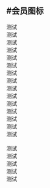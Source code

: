 #会员图标
--- 

测试
<span class="ui-icon-qqlevel ui-icon-qqlevel-none"></span>
<span class="ui-icon-qqlevel ui-icon-qqlevel-king"></span>
<span class="ui-icon-qqlevel ui-icon-qqlevel-sun"></span>
<span class="ui-icon-qqlevel ui-icon-qqlevel-moon"></span>
<span class="ui-icon-qqlevel ui-icon-qqlevel-star"></span>
<br>
测试
<span class="ui-icon-qq"></span>
<span class="ui-icon-vip"></span>
<span class="ui-icon-svip"></span>
<span class="ui-icon-yearvip"></span>
<span class="ui-icon-yearsvip"></span>
<br>
测试
<span class="ui-icon-viplevel">
    <span style="background-image: url(http://i.gtimg.cn/vipstyle/frozenui/1.0.0/img/level/vip.png)"></span>
</span>
<span class="ui-icon-viplevel">
    <span style="background-image: url(http://i.gtimg.cn/vipstyle/frozenui/1.0.0/img/level/vip1.png)"></span>
</span>
<span class="ui-icon-viplevel">
    <span style="background-image: url(http://i.gtimg.cn/vipstyle/frozenui/1.0.0/img/level/vip2.png)"></span>
</span>
<span class="ui-icon-viplevel">
    <span style="background-image: url(http://i.gtimg.cn/vipstyle/frozenui/1.0.0/img/level/vip3.png)"></span>
</span>
<span class="ui-icon-viplevel">
    <span style="background-image: url(http://i.gtimg.cn/vipstyle/frozenui/1.0.0/img/level/vip4.png)"></span>
</span>
<span class="ui-icon-viplevel">
    <span style="background-image: url(http://i.gtimg.cn/vipstyle/frozenui/1.0.0/img/level/vip5.png)"></span>
</span>
<span class="ui-icon-viplevel">
    <span style="background-image: url(http://i.gtimg.cn/vipstyle/frozenui/1.0.0/img/level/vip6.png)"></span>
</span>
<span class="ui-icon-viplevel">
    <span style="background-image: url(http://i.gtimg.cn/vipstyle/frozenui/1.0.0/img/level/vip7.png)"></span>
</span>
<span class="ui-icon-viplevel">
    <span style="background-image: url(http://i.gtimg.cn/vipstyle/frozenui/1.0.0/img/level/vip7.png)"></span>
</span>
<span class="ui-icon-viplevel">
    <span style="background-image: url(http://i.gtimg.cn/vipstyle/frozenui/1.0.0/img/level/vip8.png)"></span>
</span>
<br>
测试
<span class="ui-icon-viplevel-s">
    <span style="background-image: url(http://i.gtimg.cn/vipstyle/frozenui/1.0.0/img/level/vip_s.png)"></span>
</span>
<span class="ui-icon-viplevel-s">
    <span style="background-image: url(http://i.gtimg.cn/vipstyle/frozenui/1.0.0/img/level/vip_s1.png)"></span>
</span>
<span class="ui-icon-viplevel-s">
    <span style="background-image: url(http://i.gtimg.cn/vipstyle/frozenui/1.0.0/img/level/vip_s2.png)"></span>
</span>
<span class="ui-icon-viplevel-s">
    <span style="background-image: url(http://i.gtimg.cn/vipstyle/frozenui/1.0.0/img/level/vip_s3.png)"></span>
</span>
<span class="ui-icon-viplevel-s">
    <span style="background-image: url(http://i.gtimg.cn/vipstyle/frozenui/1.0.0/img/level/vip_s4.png)"></span>
</span>
<span class="ui-icon-viplevel-s">
    <span style="background-image: url(http://i.gtimg.cn/vipstyle/frozenui/1.0.0/img/level/vip_s5.png)"></span>
</span>
<span class="ui-icon-viplevel-s">
    <span style="background-image: url(http://i.gtimg.cn/vipstyle/frozenui/1.0.0/img/level/vip_s6.png)"></span>
</span>
<span class="ui-icon-viplevel-s">
    <span style="background-image: url(http://i.gtimg.cn/vipstyle/frozenui/1.0.0/img/level/vip_s7.png)"></span>
</span>
<span class="ui-icon-viplevel-s">
    <span style="background-image: url(http://i.gtimg.cn/vipstyle/frozenui/1.0.0/img/level/vip_s8.png)"></span>
</span> 
<br>
测试
<span class="ui-icon-yearviplevel">
    <span style="background-image: url(http://i.gtimg.cn/vipstyle/frozenui/1.0.0/img/level/yearvip1.png)"></span>
</span>
<span class="ui-icon-yearviplevel">
    <span style="background-image: url(http://i.gtimg.cn/vipstyle/frozenui/1.0.0/img/level/yearvip2.png)"></span>
</span>
<span class="ui-icon-yearviplevel">
    <span style="background-image: url(http://i.gtimg.cn/vipstyle/frozenui/1.0.0/img/level/yearvip3.png)"></span>
</span>
<span class="ui-icon-yearviplevel">
    <span style="background-image: url(http://i.gtimg.cn/vipstyle/frozenui/1.0.0/img/level/yearvip4.png)"></span>
</span>
<span class="ui-icon-yearviplevel">
    <span style="background-image: url(http://i.gtimg.cn/vipstyle/frozenui/1.0.0/img/level/yearvip5.png)"></span>
</span>
<span class="ui-icon-yearviplevel">
    <span style="background-image: url(http://i.gtimg.cn/vipstyle/frozenui/1.0.0/img/level/yearvip6.png)"></span>
</span>
<span class="ui-icon-yearviplevel">
    <span style="background-image: url(http://i.gtimg.cn/vipstyle/frozenui/1.0.0/img/level/yearvip7.png)"></span>
</span>
<span class="ui-icon-yearviplevel">
    <span style="background-image: url(http://i.gtimg.cn/vipstyle/frozenui/1.0.0/img/level/yearvip8.png)"></span>
</span>
<br>
测试
<span class="ui-icon-yearviplevel-s">
    <span style="background-image: url(http://i.gtimg.cn/vipstyle/frozenui/1.0.0/img/level/yearvip_s1.png)"></span>
</span>
<span class="ui-icon-yearviplevel-s">
    <span style="background-image: url(http://i.gtimg.cn/vipstyle/frozenui/1.0.0/img/level/yearvip_s2.png)"></span>
</span>
<span class="ui-icon-yearviplevel-s">
    <span style="background-image: url(http://i.gtimg.cn/vipstyle/frozenui/1.0.0/img/level/yearvip_s3.png)"></span>
</span>
<span class="ui-icon-yearviplevel-s">
    <span style="background-image: url(http://i.gtimg.cn/vipstyle/frozenui/1.0.0/img/level/yearvip_s4.png)"></span>
</span>
<span class="ui-icon-yearviplevel-s">
    <span style="background-image: url(http://i.gtimg.cn/vipstyle/frozenui/1.0.0/img/level/yearvip_s5.png)"></span>
</span>
<span class="ui-icon-yearviplevel-s">
    <span style="background-image: url(http://i.gtimg.cn/vipstyle/frozenui/1.0.0/img/level/yearvip_s6.png)"></span>
</span>
<span class="ui-icon-yearviplevel-s">
    <span style="background-image: url(http://i.gtimg.cn/vipstyle/frozenui/1.0.0/img/level/yearvip_s7.png)"></span>
</span>
<span class="ui-icon-yearviplevel-s">
    <span style="background-image: url(http://i.gtimg.cn/vipstyle/frozenui/1.0.0/img/level/yearvip_s8.png)"></span>
</span>
<br>
测试
<span class="ui-icon-sviplevel">
    <span style="background-image: url(http://i.gtimg.cn/vipstyle/frozenui/1.0.0/img/level/svip.png)"></span>
</span>
<span class="ui-icon-sviplevel">
    <span style="background-image: url(http://i.gtimg.cn/vipstyle/frozenui/1.0.0/img/level/svip1.png)"></span>
</span>
<span class="ui-icon-sviplevel">
    <span style="background-image: url(http://i.gtimg.cn/vipstyle/frozenui/1.0.0/img/level/svip2.png)"></span>
</span>
<span class="ui-icon-sviplevel">
    <span style="background-image: url(http://i.gtimg.cn/vipstyle/frozenui/1.0.0/img/level/svip3.png)"></span>
</span>
<span class="ui-icon-sviplevel">
    <span style="background-image: url(http://i.gtimg.cn/vipstyle/frozenui/1.0.0/img/level/svip4.png)"></span>
</span>
<span class="ui-icon-sviplevel">
    <span style="background-image: url(http://i.gtimg.cn/vipstyle/frozenui/1.0.0/img/level/svip5.png)"></span>
</span>
<span class="ui-icon-sviplevel">
    <span style="background-image: url(http://i.gtimg.cn/vipstyle/frozenui/1.0.0/img/level/svip6.png)"></span>
</span>
<span class="ui-icon-sviplevel">
    <span style="background-image: url(http://i.gtimg.cn/vipstyle/frozenui/1.0.0/img/level/svip7.png)"></span>
</span>
<span class="ui-icon-sviplevel">
    <span style="background-image: url(http://i.gtimg.cn/vipstyle/frozenui/1.0.0/img/level/svip8.png)"></span>
</span>
<br>
测试
<span class="ui-icon-sviplevel-s">
    <span style="background-image: url(http://i.gtimg.cn/vipstyle/frozenui/1.0.0/img/level/svip_s.png)"></span>
</span>
<span class="ui-icon-sviplevel-s">
    <span style="background-image: url(http://i.gtimg.cn/vipstyle/frozenui/1.0.0/img/level/svip_s1.png)"></span>
</span>
<span class="ui-icon-sviplevel-s">
    <span style="background-image: url(http://i.gtimg.cn/vipstyle/frozenui/1.0.0/img/level/svip_s2.png)"></span>
</span>
<span class="ui-icon-sviplevel-s">
    <span style="background-image: url(http://i.gtimg.cn/vipstyle/frozenui/1.0.0/img/level/svip_s3.png)"></span>
</span>
<span class="ui-icon-sviplevel-s">
    <span style="background-image: url(http://i.gtimg.cn/vipstyle/frozenui/1.0.0/img/level/svip_s4.png)"></span>
</span>
<span class="ui-icon-sviplevel-s">
    <span style="background-image: url(http://i.gtimg.cn/vipstyle/frozenui/1.0.0/img/level/svip_s5.png)"></span>
</span>
<span class="ui-icon-sviplevel-s">
    <span style="background-image: url(http://i.gtimg.cn/vipstyle/frozenui/1.0.0/img/level/svip_s6.png)"></span>
</span>
<span class="ui-icon-sviplevel-s">
    <span style="background-image: url(http://i.gtimg.cn/vipstyle/frozenui/1.0.0/img/level/svip_s7.png)"></span>
</span>
<span class="ui-icon-sviplevel-s">
    <span style="background-image: url(http://i.gtimg.cn/vipstyle/frozenui/1.0.0/img/level/svip_s8.png)"></span>
</span>
<br>
测试
<span class="ui-icon-yearsviplevel">
    <span style="background-image: url(http://i.gtimg.cn/vipstyle/frozenui/1.0.0/img/level/yearsvip1.png)"></span>
</span>
<span class="ui-icon-yearsviplevel">
    <span style="background-image: url(http://i.gtimg.cn/vipstyle/frozenui/1.0.0/img/level/yearsvip2.png)"></span>
</span>
<span class="ui-icon-yearsviplevel">
    <span style="background-image: url(http://i.gtimg.cn/vipstyle/frozenui/1.0.0/img/level/yearsvip3.png)"></span>
</span>
<span class="ui-icon-yearsviplevel">
    <span style="background-image: url(http://i.gtimg.cn/vipstyle/frozenui/1.0.0/img/level/yearsvip4.png)"></span>
</span>
<span class="ui-icon-yearsviplevel">
    <span style="background-image: url(http://i.gtimg.cn/vipstyle/frozenui/1.0.0/img/level/yearsvip5.png)"></span>
</span>
<span class="ui-icon-yearsviplevel">
    <span style="background-image: url(http://i.gtimg.cn/vipstyle/frozenui/1.0.0/img/level/yearsvip6.png)"></span>
</span>
<span class="ui-icon-yearsviplevel">
    <span style="background-image: url(http://i.gtimg.cn/vipstyle/frozenui/1.0.0/img/level/yearsvip7.png)"></span>
</span>
<span class="ui-icon-yearsviplevel">
    <span style="background-image: url(http://i.gtimg.cn/vipstyle/frozenui/1.0.0/img/level/yearsvip8.png)"></span>
</span>
<br>
测试
<span class="ui-icon-yearsviplevel-s">
    <span style="background-image: url(http://i.gtimg.cn/vipstyle/frozenui/1.0.0/img/level/yearsvip_s1.png)"></span>
</span>
<span class="ui-icon-yearsviplevel-s">
    <span style="background-image: url(http://i.gtimg.cn/vipstyle/frozenui/1.0.0/img/level/yearsvip_s2.png)"></span>
</span>
<span class="ui-icon-yearsviplevel-s">
    <span style="background-image: url(http://i.gtimg.cn/vipstyle/frozenui/1.0.0/img/level/yearsvip_s3.png)"></span>
</span>
<span class="ui-icon-yearsviplevel-s">
    <span style="background-image: url(http://i.gtimg.cn/vipstyle/frozenui/1.0.0/img/level/yearsvip_s4.png)"></span>
</span>
<span class="ui-icon-yearsviplevel-s">
    <span style="background-image: url(http://i.gtimg.cn/vipstyle/frozenui/1.0.0/img/level/yearsvip_s5.png)"></span>
</span>
<span class="ui-icon-yearsviplevel-s">
    <span style="background-image: url(http://i.gtimg.cn/vipstyle/frozenui/1.0.0/img/level/yearsvip_s6.png)"></span>
</span>
<span class="ui-icon-yearsviplevel-s">
    <span style="background-image: url(http://i.gtimg.cn/vipstyle/frozenui/1.0.0/img/level/yearsvip_s7.png)"></span>
</span>
<span class="ui-icon-yearsviplevel-s">
    <span style="background-image: url(http://i.gtimg.cn/vipstyle/frozenui/1.0.0/img/level/yearsvip_s8.png)"></span>
</span>
<br>
测试
<span class="ui-icon-mq">
    <span style="background-image: url(http://i.gtimg.cn/vipstyle/frozenui/1.0.0/img/level/mq_vip.png)"></span>
</span>
<span class="ui-icon-mq">
    <span style="background-image: url(http://i.gtimg.cn/vipstyle/frozenui/1.0.0/img/level/mq_yearvip.png)"></span>
</span>
<br>
测试
<span class="ui-icon-viplevel">
    <span style="background-image: url(http://i.gtimg.cn/vipstyle/frozenui/1.0.0/img/level/off/vip.png)"></span>
</span>
<span class="ui-icon-viplevel">
    <span style="background-image: url(http://i.gtimg.cn/vipstyle/frozenui/1.0.0/img/level/off/vip1.png)"></span>
</span>
<span class="ui-icon-viplevel">
    <span style="background-image: url(http://i.gtimg.cn/vipstyle/frozenui/1.0.0/img/level/off/vip2.png)"></span>
</span>
<span class="ui-icon-viplevel">
    <span style="background-image: url(http://i.gtimg.cn/vipstyle/frozenui/1.0.0/img/level/off/vip3.png)"></span>
</span>
<span class="ui-icon-viplevel">
    <span style="background-image: url(http://i.gtimg.cn/vipstyle/frozenui/1.0.0/img/level/off/vip4.png)"></span>
</span>
<span class="ui-icon-viplevel">
    <span style="background-image: url(http://i.gtimg.cn/vipstyle/frozenui/1.0.0/img/level/off/vip5.png)"></span>
</span>
<span class="ui-icon-viplevel">
    <span style="background-image: url(http://i.gtimg.cn/vipstyle/frozenui/1.0.0/img/level/off/vip6.png)"></span>
</span>
<span class="ui-icon-viplevel">
    <span style="background-image: url(http://i.gtimg.cn/vipstyle/frozenui/1.0.0/img/level/off/vip7.png)"></span>
</span>
<span class="ui-icon-viplevel">
    <span style="background-image: url(http://i.gtimg.cn/vipstyle/frozenui/1.0.0/img/level/off/vip8.png)"></span>
</span>
<br>
测试
<span class="ui-icon-viplevel-s">
    <span style="background-image: url(http://i.gtimg.cn/vipstyle/frozenui/1.0.0/img/level/off/vip_s.png)"></span>
</span>
<span class="ui-icon-viplevel-s">
    <span style="background-image: url(http://i.gtimg.cn/vipstyle/frozenui/1.0.0/img/level/off/vip_s1.png)"></span>
</span>
<span class="ui-icon-viplevel-s">
    <span style="background-image: url(http://i.gtimg.cn/vipstyle/frozenui/1.0.0/img/level/off/vip_s2.png)"></span>
</span>
<span class="ui-icon-viplevel-s">
    <span style="background-image: url(http://i.gtimg.cn/vipstyle/frozenui/1.0.0/img/level/off/vip_s3.png)"></span>
</span>
<span class="ui-icon-viplevel-s">
    <span style="background-image: url(http://i.gtimg.cn/vipstyle/frozenui/1.0.0/img/level/off/vip_s4.png)"></span>
</span>
<span class="ui-icon-viplevel-s">
    <span style="background-image: url(http://i.gtimg.cn/vipstyle/frozenui/1.0.0/img/level/off/vip_s5.png)"></span>
</span>
<span class="ui-icon-viplevel-s">
    <span style="background-image: url(http://i.gtimg.cn/vipstyle/frozenui/1.0.0/img/level/off/vip_s6.png)"></span>
</span>
<span class="ui-icon-viplevel-s">
    <span style="background-image: url(http://i.gtimg.cn/vipstyle/frozenui/1.0.0/img/level/off/vip_s7.png)"></span>
</span>
<span class="ui-icon-viplevel-s">
    <span style="background-image: url(http://i.gtimg.cn/vipstyle/frozenui/1.0.0/img/level/off/vip_s8.png)"></span>
</span>
<br>
测试
<span class="ui-icon-yearviplevel">
    <span style="background-image: url(http://i.gtimg.cn/vipstyle/frozenui/1.0.0/img/level/off/yearvip1.png)"></span>
</span>
<span class="ui-icon-yearviplevel">
    <span style="background-image: url(http://i.gtimg.cn/vipstyle/frozenui/1.0.0/img/level/off/yearvip2.png)"></span>
</span>
<span class="ui-icon-yearviplevel">
    <span style="background-image: url(http://i.gtimg.cn/vipstyle/frozenui/1.0.0/img/level/off/yearvip3.png)"></span>
</span>
<span class="ui-icon-yearviplevel">
    <span style="background-image: url(http://i.gtimg.cn/vipstyle/frozenui/1.0.0/img/level/off/yearvip4.png)"></span>
</span>
<span class="ui-icon-yearviplevel">
    <span style="background-image: url(http://i.gtimg.cn/vipstyle/frozenui/1.0.0/img/level/off/yearvip5.png)"></span>
</span>
<span class="ui-icon-yearviplevel">
    <span style="background-image: url(http://i.gtimg.cn/vipstyle/frozenui/1.0.0/img/level/off/yearvip6.png)"></span>
</span>
<span class="ui-icon-yearviplevel">
    <span style="background-image: url(http://i.gtimg.cn/vipstyle/frozenui/1.0.0/img/level/off/yearvip7.png)"></span>
</span>
<span class="ui-icon-yearviplevel">
    <span style="background-image: url(http://i.gtimg.cn/vipstyle/frozenui/1.0.0/img/level/off/yearvip8.png)"></span>
</span>
<br>
测试     
<span class="ui-icon-yearviplevel-s">
    <span style="background-image: url(http://i.gtimg.cn/vipstyle/frozenui/1.0.0/img/level/off/yearvip_s1.png)"></span>
</span>
<span class="ui-icon-yearviplevel-s">
    <span style="background-image: url(http://i.gtimg.cn/vipstyle/frozenui/1.0.0/img/level/off/yearvip_s2.png)"></span>
</span>
<span class="ui-icon-yearviplevel-s">
    <span style="background-image: url(http://i.gtimg.cn/vipstyle/frozenui/1.0.0/img/level/off/yearvip_s3.png)"></span>
</span>
<span class="ui-icon-yearviplevel-s">
    <span style="background-image: url(http://i.gtimg.cn/vipstyle/frozenui/1.0.0/img/level/off/yearvip_s4.png)"></span>
</span>
<span class="ui-icon-yearviplevel-s">
    <span style="background-image: url(http://i.gtimg.cn/vipstyle/frozenui/1.0.0/img/level/off/yearvip_s5.png)"></span>
</span>
<span class="ui-icon-yearviplevel-s">
    <span style="background-image: url(http://i.gtimg.cn/vipstyle/frozenui/1.0.0/img/level/off/yearvip_s6.png)"></span>
</span>
<span class="ui-icon-yearviplevel-s">
    <span style="background-image: url(http://i.gtimg.cn/vipstyle/frozenui/1.0.0/img/level/off/yearvip_s7.png)"></span>
</span>
<span class="ui-icon-yearviplevel-s">
    <span style="background-image: url(http://i.gtimg.cn/vipstyle/frozenui/1.0.0/img/level/off/yearvip_s8.png)"></span>
</span>
<br>
测试
<span class="ui-icon-sviplevel">
    <span style="background-image: url(http://i.gtimg.cn/vipstyle/frozenui/1.0.0/img/level/off/svip.png)"></span>
</span>
<span class="ui-icon-sviplevel">
    <span style="background-image: url(http://i.gtimg.cn/vipstyle/frozenui/1.0.0/img/level/off/svip1.png)"></span>
</span>
<span class="ui-icon-sviplevel">
    <span style="background-image: url(http://i.gtimg.cn/vipstyle/frozenui/1.0.0/img/level/off/svip2.png)"></span>
</span>
<span class="ui-icon-sviplevel">
    <span style="background-image: url(http://i.gtimg.cn/vipstyle/frozenui/1.0.0/img/level/off/svip3.png)"></span>
</span>
<span class="ui-icon-sviplevel">
    <span style="background-image: url(http://i.gtimg.cn/vipstyle/frozenui/1.0.0/img/level/off/svip4.png)"></span>
</span>
<span class="ui-icon-sviplevel">
    <span style="background-image: url(http://i.gtimg.cn/vipstyle/frozenui/1.0.0/img/level/off/svip5.png)"></span>
</span>
<span class="ui-icon-sviplevel">
    <span style="background-image: url(http://i.gtimg.cn/vipstyle/frozenui/1.0.0/img/level/off/svip6.png)"></span>
</span>
<span class="ui-icon-sviplevel">
    <span style="background-image: url(http://i.gtimg.cn/vipstyle/frozenui/1.0.0/img/level/off/svip7.png)"></span>
</span>
<span class="ui-icon-sviplevel">
    <span style="background-image: url(http://i.gtimg.cn/vipstyle/frozenui/1.0.0/img/level/off/svip8.png)"></span>
</span>
<br>
测试
<span class="ui-icon-viplevel-s">
    <span style="background-image: url(http://i.gtimg.cn/vipstyle/frozenui/1.0.0/img/level/off/svip_s.png)"></span>
</span>
<span class="ui-icon-sviplevel-s">
    <span style="background-image: url(http://i.gtimg.cn/vipstyle/frozenui/1.0.0/img/level/off/svip_s1.png)"></span>
</span>
<span class="ui-icon-sviplevel-s">
    <span style="background-image: url(http://i.gtimg.cn/vipstyle/frozenui/1.0.0/img/level/off/svip_s2.png)"></span>
</span>
<span class="ui-icon-sviplevel-s">
    <span style="background-image: url(http://i.gtimg.cn/vipstyle/frozenui/1.0.0/img/level/off/svip_s3.png)"></span>
</span>
<span class="ui-icon-sviplevel-s">
    <span style="background-image: url(http://i.gtimg.cn/vipstyle/frozenui/1.0.0/img/level/off/svip_s4.png)"></span>
</span>
<span class="ui-icon-sviplevel-s">
    <span style="background-image: url(http://i.gtimg.cn/vipstyle/frozenui/1.0.0/img/level/off/svip_s5.png)"></span>
</span>
<span class="ui-icon-sviplevel-s">
    <span style="background-image: url(http://i.gtimg.cn/vipstyle/frozenui/1.0.0/img/level/off/svip_s6.png)"></span>
</span>
<span class="ui-icon-sviplevel-s">
    <span style="background-image: url(http://i.gtimg.cn/vipstyle/frozenui/1.0.0/img/level/off/svip_s7.png)"></span>
</span>
<span class="ui-icon-sviplevel-s">
    <span style="background-image: url(http://i.gtimg.cn/vipstyle/frozenui/1.0.0/img/level/off/svip_s8.png)"></span>
</span>
<br>
测试
<span class="ui-icon-yearsviplevel">
    <span style="background-image: url(http://i.gtimg.cn/vipstyle/frozenui/1.0.0/img/level/off/yearsvip1.png)"></span>
</span>
<span class="ui-icon-yearsviplevel">
    <span style="background-image: url(http://i.gtimg.cn/vipstyle/frozenui/1.0.0/img/level/off/yearsvip2.png)"></span>
</span>
<span class="ui-icon-yearsviplevel">
    <span style="background-image: url(http://i.gtimg.cn/vipstyle/frozenui/1.0.0/img/level/off/yearsvip3.png)"></span>
</span>
<span class="ui-icon-yearsviplevel">
    <span style="background-image: url(http://i.gtimg.cn/vipstyle/frozenui/1.0.0/img/level/off/yearsvip4.png)"></span>
</span>
<span class="ui-icon-yearsviplevel">
    <span style="background-image: url(http://i.gtimg.cn/vipstyle/frozenui/1.0.0/img/level/off/yearsvip5.png)"></span>
</span>
<span class="ui-icon-yearsviplevel">
    <span style="background-image: url(http://i.gtimg.cn/vipstyle/frozenui/1.0.0/img/level/off/yearsvip6.png)"></span>
</span>
<span class="ui-icon-yearsviplevel">
    <span style="background-image: url(http://i.gtimg.cn/vipstyle/frozenui/1.0.0/img/level/off/yearsvip7.png)"></span>
</span>
<span class="ui-icon-yearsviplevel">
    <span style="background-image: url(http://i.gtimg.cn/vipstyle/frozenui/1.0.0/img/level/off/yearsvip8.png)"></span>
</span>
<br>
测试
<span class="ui-icon-yearsviplevel-s">
    <span style="background-image: url(http://i.gtimg.cn/vipstyle/frozenui/1.0.0/img/level/off/yearsvip_s1.png)"></span>
</span>
<span class="ui-icon-yearsviplevel-s">
    <span style="background-image: url(http://i.gtimg.cn/vipstyle/frozenui/1.0.0/img/level/off/yearsvip_s2.png)"></span>
</span>
<span class="ui-icon-yearsviplevel-s">
    <span style="background-image: url(http://i.gtimg.cn/vipstyle/frozenui/1.0.0/img/level/off/yearsvip_s3.png)"></span>
</span>
<span class="ui-icon-yearsviplevel-s">
    <span style="background-image: url(http://i.gtimg.cn/vipstyle/frozenui/1.0.0/img/level/off/yearsvip_s4.png)"></span>
</span>
<span class="ui-icon-yearsviplevel-s">
    <span style="background-image: url(http://i.gtimg.cn/vipstyle/frozenui/1.0.0/img/level/off/yearsvip_s5.png)"></span>
</span>
<span class="ui-icon-yearsviplevel-s">
    <span style="background-image: url(http://i.gtimg.cn/vipstyle/frozenui/1.0.0/img/level/off/yearsvip_s6.png)"></span>
</span>
<span class="ui-icon-yearsviplevel-s">
    <span style="background-image: url(http://i.gtimg.cn/vipstyle/frozenui/1.0.0/img/level/off/yearsvip_s7.png)"></span>
</span>
<span class="ui-icon-yearsviplevel-s">
    <span style="background-image: url(http://i.gtimg.cn/vipstyle/frozenui/1.0.0/img/level/off/yearsvip_s8.png)"></span>
</span>
<br>
测试
<span class="ui-icon-mq">
    <span style="background-image: url(http://i.gtimg.cn/vipstyle/frozenui/1.0.0/img/level/off/mq_vip.png)"></span>
</span>
<span class="ui-icon-mq">
    <span style="background-image: url(http://i.gtimg.cn/vipstyle/frozenui/1.0.0/img/level/off/mq_yearvip.png)"></span>
</span>
 
